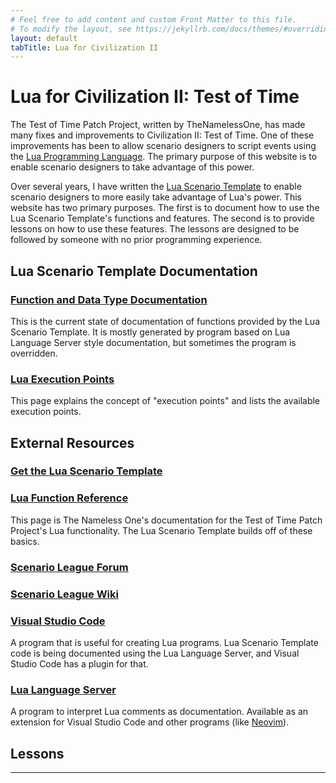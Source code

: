 ```yaml
---
# Feel free to add content and custom Front Matter to this file.
# To modify the layout, see https://jekyllrb.com/docs/themes/#overriding-theme-defaults
layout: default
tabTitle: Lua for Civilization II
---
```


# Lua for Civilization II: Test of Time

The Test of Time Patch Project, written by TheNamelessOne, has made many
fixes and improvements to Civilization II: Test of Time.  One of these
improvements has been to allow scenario designers to script events
using the [Lua Programming Language](https://www.lua.org/).  The primary
purpose of this website is to enable scenario designers to take
advantage of this power.

Over several years, I have written the [Lua Scenario Template](https://github.com/ProfGarfield/LuaTemplate) to 
enable scenario designers to more easily take advantage of Lua's
power.  This website has two primary purposes.  The first is to document how to use
the Lua Scenario Template's functions and features.  The second is to 
provide lessons on how to use these features.  The lessons are designed
to be followed by someone with no prior programming experience.

## Lua Scenario Template Documentation

### [Function and Data Type Documentation](auto_doc/autoIndex.html) 

This is the current state of documentation of functions provided by the Lua Scenario Template.  It is mostly generated by program based on Lua Language Server style documentation, but sometimes the program is overridden.

### [Lua Execution Points](executionPoints.html)

This page explains the concept of "execution points" and lists the available execution points.




## External Resources

### [Get the Lua Scenario Template](https://github.com/ProfGarfield/LuaTemplate)

### [Lua Function Reference](https://forums.civfanatics.com/threads/totpp-lua-function-reference.557527/)

This page is The Nameless One's documentation for the Test of Time Patch Project's Lua functionality.  The Lua Scenario Template builds off of these basics.

### [Scenario League Forum](https://forums.civfanatics.com/forums/civ2-scenario-league.428/)

### [Scenario League Wiki](https://sleague.civfanatics.com/index.php?title=Main_Page)

### [Visual Studio Code](https://code.visualstudio.com/) 

A program that is useful for creating Lua programs.  Lua Scenario Template code is being documented using the Lua Language Server, and Visual Studio Code has a plugin for that.

### [Lua Language Server](https://github.com/LuaLS/lua-language-server#lua-language-server)

A program to interpret Lua comments as documentation.  Available as an extension for Visual Studio Code and other programs (like [Neovim](https://neovim.io/)). 


## Lessons


---
